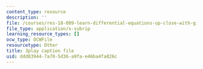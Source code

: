 ```yaml
---
content_type: resource
description: ''
file: /courses/res-18-009-learn-differential-equations-up-close-with-gilbert-strang-and-cleve-moler-fall-2015/ddd839447a705d36a9fae46ba4fa826c_WZMQdLW4COQ.srt
file_type: application/x-subrip
learning_resource_types: []
ocw_type: OCWFile
resourcetype: Other
title: 3play caption file
uid: ddd83944-7a70-5d36-a9fa-e46ba4fa826c
---
```

